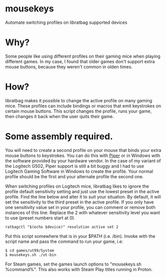 # mousekeys
Automate switching profiles on libratbag supported devices


# Why?

Some people like using different profiles on their gaming mice when playing different games. In my case, I found that older games don't support extra mouse buttons, because they weren't common in olden times.

# How?

libratbag makes it possible to change the active profile on many gaming mice. These profiles can include bindings or macros that emit keystrokes on certain mouse buttons. This script changes the profile, runs your game, then changes it back when the user quits their game.

# Some assembly required.

You will need to create a second profile on your mouse that binds your extra mouse buttons to keystrokes. You can do this with [Piper](https://github.com/libratbag/piper) or in Windows with the software provided by your hardware vendor. In the case of my variant of the Logitech G502, Piper support is still a bit buggy and I had to use Logitech Gaming Software in Windows to create the profile. Your normal profile should be the first and your alternate profile the second one.

When switching profiles on Logitech mice, libratbag likes to ignore the profile default sensitivity setting and just use the lowest preset in the active profile. Find the line below and alter it to suit your situation. By default, it will  set the sensitivity to the third preset in the active profile. If you only have one sensitivity value set in your profile, you can comment or remove both instances of this line. Replace the 2 with whatever sensitivity level you want to use (preset numbers start at 0).

    ratbagctl "$(echo $device)" resolution active set 2 

Put this script somewhere that is in your $PATH (i.e. /bin). Invoke with the script name and pass the command to run your game, i.e:

    $ cd games/ut99/System
    $ mousekeys.sh ./ut-bin
    
For Steam games, set the games launch options to "mousekeys.sh %command%". This also works with Steam Play titles running in Proton.
